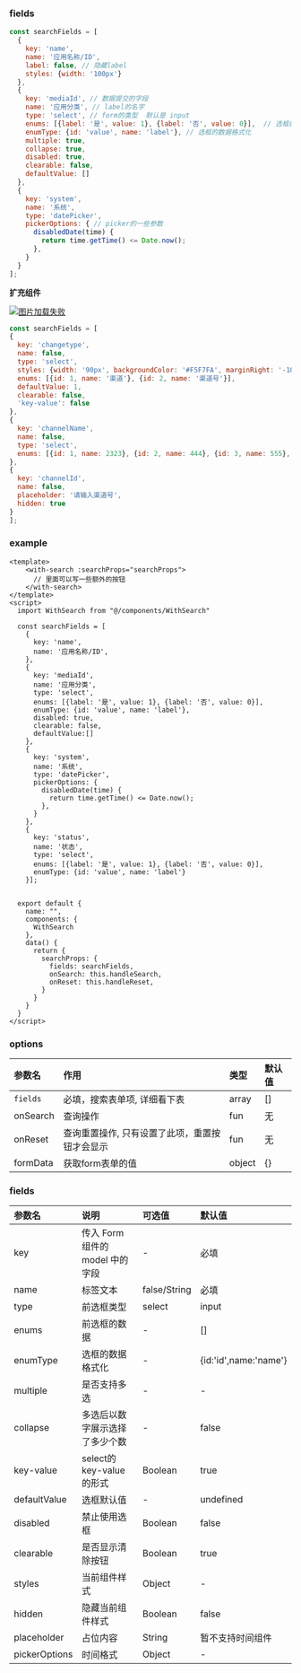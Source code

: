 ### fields

```javascript
const searchFields = [
  {
    key: 'name',
    name: '应用名称/ID',
    label: false, // 隐藏label
    styles: {width: '100px'}
  },
  {
    key: 'mediaId', // 数据提交的字段
    name: '应用分类', // label的名字
    type: 'select', // form的类型  默认是 input
    enums: [{label: '是', value: 1}, {label: '否', value: 0}],  // 选框的数据
    enumType: {id: 'value', name: 'label'}, // 选框的数据格式化
    multiple: true,
    collapse: true,
    disabled: true,
    clearable: false,
    defaultValue: []
  },
  {
    key: 'system',
    name: '系统',
    type: 'datePicker',
    pickerOptions: { // picker的一些参数
      disabledDate(time) {
        return time.getTime() <= Date.now();
      },
    }
  }
];
```

**扩充组件**

<a href="https://tva1.sinaimg.cn/large/008eGmZEly1gnbirz1xajj30920490sq.jpg" target="_blank" rel="noopener noreferrer"><img src="https://tva1.sinaimg.cn/large/008eGmZEly1gnbirz1xajj30920490sq.jpg" alt='图片加载失败'></a>

```javascript
const searchFields = [
{
  key: 'changetype',
  name: false,
  type: 'select',
  styles: {width: '90px', backgroundColor: '#F5F7FA', marginRight: '-10px',},
  enums: [{id: 1, name: '渠道'}, {id: 2, name: '渠道号'}],
  defaultValue: 1,
  clearable: false,
  'key-value': false
},
{
  key: 'channelName',
  name: false,
  type: 'select',
  enums: [{id: 1, name: 2323}, {id: 2, name: 444}, {id: 3, name: 555}, {id: 4, name: 666}],  // 选框的数据
},
{
  key: 'channelId',
  name: false,
  placeholder: '请输入渠道号',
  hidden: true
}
];
```

### example 

```vue
<template>
    <with-search :searchProps="searchProps">
      // 里面可以写一些额外的按钮
    </with-search>
</template>
<script>
  import WithSearch from "@/components/WithSearch"

  const searchFields = [
    {
      key: 'name',
      name: '应用名称/ID',
    },
    {
      key: 'mediaId', 
      name: '应用分类', 
      type: 'select', 
      enums: [{label: '是', value: 1}, {label: '否', value: 0}], 
      enumType: {id: 'value', name: 'label'},
      disabled: true,
      clearable: false,
      defaultValue:[]
    },
    {
      key: 'system',
      name: '系统',
      type: 'datePicker',
      pickerOptions: { 
        disabledDate(time) {
          return time.getTime() <= Date.now();
        },
      }
    },
    {
      key: 'status',
      name: '状态',
      type: 'select',
      enums: [{label: '是', value: 1}, {label: '否', value: 0}],
      enumType: {id: 'value', name: 'label'}
    }];


  export default {
    name: "",
    components: {
      WithSearch
    },
    data() {
      return {
        searchProps: {
          fields: searchFields, 
          onSearch: this.handleSearch, 
          onReset: this.handleReset, 
        }
      }
    }
  }
</script>
```
### options

| 参数名   | 作用                                           | 类型   | 默认值 |
| :------- | :------------------------------------------- | :----- | :----- |
| `fields`   | 必填，搜索表单项, 详细看下表              | array  | []     |
| onSearch | 查询操作                                       | fun    | 无     |
| onReset  | 查询重置操作, 只有设置了此项，重置按钮才会显示 | fun    | 无     |
| formData | 获取form表单的值 | object | {}   |


### fields

| 参数名   | 说明             |  可选值 | 默认值 |
| :------- | :---------- |  :----- | :----- |
|  key   |  传入 Form 组件的 model 中的字段     |   -   |   必填   | 
|  name   |    标签文本     |   false/String    |   必填   | 
|  type   |    前选框类型     |    select   |   input   | 
|  enums   |    前选框的数据     |  -    |  []    | 
|  enumType   |   选框的数据格式化      |  -    |   {id:'id',name:'name'}   | 
|  multiple   |    是否支持多选    |   -   |   -   | false
|  collapse   |    多选后以数字展示选择了多少个数     |  -    |  false    | 
|  key-value   |   select的key-value的形式    |   Boolean   |  true   | 
|  defaultValue   |   选框默认值      |   -   |  undefined    | 
|  disabled   |   禁止使用选框      |   Boolean   |  false    | 
|  clearable   |    是否显示清除按钮     |   Boolean   |  true    | 
|  styles   |    当前组件样式     |   Object   |  -    | 
|  hidden   |    隐藏当前组件样式     |   Boolean   |  false    | 
|  placeholder   |   占位内容    |   String   |  暂不支持时间组件    | 
|  pickerOptions   |   时间格式   |   Object   |  -    | 
